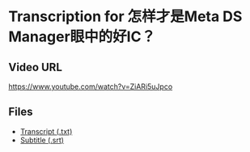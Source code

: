 # Transcription for 怎样才是Meta DS Manager眼中的好IC？
## Video URL
https://www.youtube.com/watch?v=ZiARi5uJpco
 
## Files
- [Transcript (.txt)](./transcript.txt)
- [Subtitle (.srt)](./transcript.srt)
